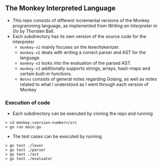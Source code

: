 ## The Monkey Interpreted Language
- This repo consists of different incremental versions of the Monkey programming language, as implemented from *Writing an Interpreter in Go* by Thorsten Ball.
- Each subdirectory has its own version of the source code for the interpreter
    - `monkey-v1` mainly focuses on the lexer/tokenizer.
    - `monkey-v2` deals with writing a correct parser and AST for the language.
    - `monkey-v3` looks into the evaluation of the parsed AST.
    - `monkey-v3` additionally supports strings, arrays, hash-maps and certain built-in functions.
    - `Notes` consists of general notes regarding Golang, as well as notes related to what I understood as I went through each version of Monkey

### Execution of code
- Each subdirectory can be executed by cloning the repo and running
```
> cd monkey-<version-number>/src
> go run main.go
```
- The test cases can be executed by running
```
> go test ./lexer
> go test ./parser
> go test ./ast
> go test ./evaluator
```

